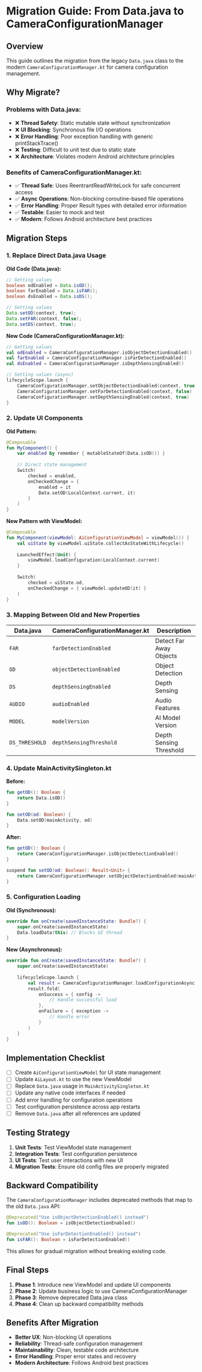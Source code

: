 # Migration Guide: From Data.java to CameraConfigurationManager

## Overview

This guide outlines the migration from the legacy `Data.java` class to the modern `CameraConfigurationManager.kt` for camera configuration management.

## Why Migrate?

### Problems with Data.java:
- ❌ **Thread Safety**: Static mutable state without synchronization
- ❌ **UI Blocking**: Synchronous file I/O operations
- ❌ **Error Handling**: Poor exception handling with generic printStackTrace()
- ❌ **Testing**: Difficult to unit test due to static state
- ❌ **Architecture**: Violates modern Android architecture principles

### Benefits of CameraConfigurationManager.kt:
- ✅ **Thread Safe**: Uses ReentrantReadWriteLock for safe concurrent access
- ✅ **Async Operations**: Non-blocking coroutine-based file operations
- ✅ **Error Handling**: Proper Result types with detailed error information
- ✅ **Testable**: Easier to mock and test
- ✅ **Modern**: Follows Android architecture best practices

## Migration Steps

### 1. Replace Direct Data.java Usage

**Old Code (Data.java):**
```java
// Getting values
boolean odEnabled = Data.isOD();
boolean farEnabled = Data.isFAR();
boolean dsEnabled = Data.isDS();

// Setting values
Data.setOD(context, true);
Data.setFAR(context, false);
Data.setDS(context, true);
```

**New Code (CameraConfigurationManager.kt):**
```kotlin
// Getting values
val odEnabled = CameraConfigurationManager.isObjectDetectionEnabled()
val farEnabled = CameraConfigurationManager.isFarDetectionEnabled()
val dsEnabled = CameraConfigurationManager.isDepthSensingEnabled()

// Setting values (async)
lifecycleScope.launch {
    CameraConfigurationManager.setObjectDetectionEnabled(context, true)
    CameraConfigurationManager.setFarDetectionEnabled(context, false)
    CameraConfigurationManager.setDepthSensingEnabled(context, true)
}
```

### 2. Update UI Components

**Old Pattern:**
```kotlin
@Composable
fun MyComponent() {
    var enabled by remember { mutableStateOf(Data.isOD()) }
    
    // Direct state management
    Switch(
        checked = enabled,
        onCheckedChange = { 
            enabled = it
            Data.setOD(LocalContext.current, it)
        }
    )
}
```

**New Pattern with ViewModel:**
```kotlin
@Composable
fun MyComponent(viewModel: AiConfigurationViewModel = viewModel()) {
    val uiState by viewModel.uiState.collectAsStateWithLifecycle()
    
    LaunchedEffect(Unit) {
        viewModel.loadConfiguration(LocalContext.current)
    }
    
    Switch(
        checked = uiState.od,
        onCheckedChange = { viewModel.updateOD(it) }
    )
}
```

### 3. Mapping Between Old and New Properties

| Data.java | CameraConfigurationManager.kt | Description |
|-----------|-------------------------------|-------------|
| `FAR` | `farDetectionEnabled` | Detect Far Away Objects |
| `OD` | `objectDetectionEnabled` | Object Detection |
| `DS` | `depthSensingEnabled` | Depth Sensing |
| `AUDIO` | `audioEnabled` | Audio Features |
| `MODEL` | `modelVersion` | AI Model Version |
| `DS_THRESHOLD` | `depthSensingThreshold` | Depth Sensing Threshold |

### 4. Update MainActivitySingleton.kt

**Before:**
```kotlin
fun getOD(): Boolean {
    return Data.isOD()
}

fun setOD(od: Boolean) {
    Data.setOD(mainActivity, od)
}
```

**After:**
```kotlin
fun getOD(): Boolean {
    return CameraConfigurationManager.isObjectDetectionEnabled()
}

suspend fun setOD(od: Boolean): Result<Unit> {
    return CameraConfigurationManager.setObjectDetectionEnabled(mainActivity, od)
}
```

### 5. Configuration Loading

**Old (Synchronous):**
```kotlin
override fun onCreate(savedInstanceState: Bundle?) {
    super.onCreate(savedInstanceState)
    Data.loadData(this) // Blocks UI thread
}
```

**New (Asynchronous):**
```kotlin
override fun onCreate(savedInstanceState: Bundle?) {
    super.onCreate(savedInstanceState)
    
    lifecycleScope.launch {
        val result = CameraConfigurationManager.loadConfigurationAsync(this@MainActivity)
        result.fold(
            onSuccess = { config ->
                // Handle successful load
            },
            onFailure = { exception ->
                // Handle error
            }
        )
    }
}
```

## Implementation Checklist

- [ ] Create `AiConfigurationViewModel` for UI state management
- [ ] Update `AiLayout.kt` to use the new ViewModel
- [ ] Replace `Data.java` usage in `MainActivitySingleton.kt`
- [ ] Update any native code interfaces if needed
- [ ] Add error handling for configuration operations
- [ ] Test configuration persistence across app restarts
- [ ] Remove `Data.java` after all references are updated

## Testing Strategy

1. **Unit Tests**: Test ViewModel state management
2. **Integration Tests**: Test configuration persistence
3. **UI Tests**: Test user interactions with new UI
4. **Migration Tests**: Ensure old config files are properly migrated

## Backward Compatibility

The `CameraConfigurationManager` includes deprecated methods that map to the old `Data.java` API:

```kotlin
@Deprecated("Use isObjectDetectionEnabled() instead")
fun isOD(): Boolean = isObjectDetectionEnabled()

@Deprecated("Use isFarDetectionEnabled() instead") 
fun isFAR(): Boolean = isFarDetectionEnabled()
```

This allows for gradual migration without breaking existing code.

## Final Steps

1. **Phase 1**: Introduce new ViewModel and update UI components
2. **Phase 2**: Update business logic to use CameraConfigurationManager
3. **Phase 3**: Remove deprecated Data.java class
4. **Phase 4**: Clean up backward compatibility methods

## Benefits After Migration

- **Better UX**: Non-blocking UI operations
- **Reliability**: Thread-safe configuration management
- **Maintainability**: Clean, testable code architecture
- **Error Handling**: Proper error states and recovery
- **Modern Architecture**: Follows Android best practices 